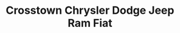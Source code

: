 ---
title: "Crosstown Chrysler Dodge Jeep Ram Fiat"
url: /littleton/crosstown-chrysler-dodge-jeep-ram-fiat/
shop: car
---